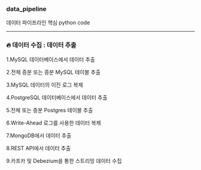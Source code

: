 ### data_pipeline
데이터 파이프라인 핵심 python code

***

### :fire: 데이터 수집 : 데이터 추출
1.MySQL 데이터베이스에서 데이터 추출

2.전체 증분 또는 증분 MySQL 테이블 추출

3.MySQL 데이터의 이진 로그 복제

4.PostgreSQL 데이터베이스에서 데이터 추출

5.전체 또는 증분 Postgres 테이블 추출

6.Write-Ahead 로그를 사용한 데이터 복제

7.MongoDB에서 데이터 추출

8.REST API에서 데이터 추출

9.카프카 및 Debezium을 통한 스트리밍 데이터 수집

